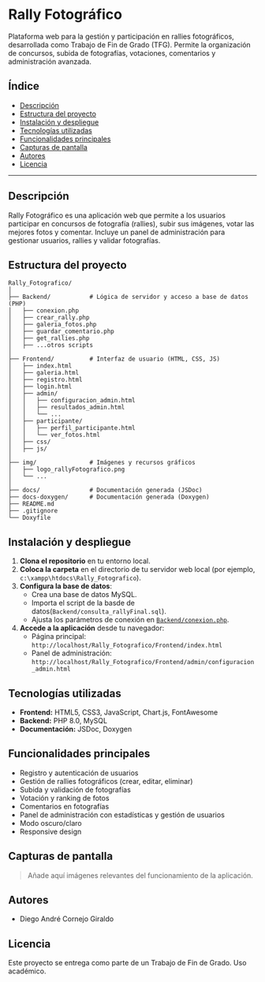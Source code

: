 # Rally Fotográfico

Plataforma web para la gestión y participación en rallies fotográficos, desarrollada como Trabajo de Fin de Grado (TFG). Permite la organización de concursos, subida de fotografías, votaciones, comentarios y administración avanzada.

## Índice

- [Descripción](#descripción)
- [Estructura del proyecto](#estructura-del-proyecto)
- [Instalación y despliegue](#instalación-y-despliegue)
- [Tecnologías utilizadas](#tecnologías-utilizadas)
- [Funcionalidades principales](#funcionalidades-principales)
- [Capturas de pantalla](#capturas-de-pantalla)
- [Autores](#autores)
- [Licencia](#licencia)

---

## Descripción

Rally Fotográfico es una aplicación web que permite a los usuarios participar en concursos de fotografía (rallies), subir sus imágenes, votar las mejores fotos y comentar. Incluye un panel de administración para gestionar usuarios, rallies y validar fotografías.

## Estructura del proyecto

```
Rally_Fotografico/
│
├── Backend/           # Lógica de servidor y acceso a base de datos (PHP)
│   ├── conexion.php
│   ├── crear_rally.php
│   ├── galeria_fotos.php
│   ├── guardar_comentario.php
│   ├── get_rallies.php
│   ├── ...otros scripts
│
├── Frontend/          # Interfaz de usuario (HTML, CSS, JS)
│   ├── index.html
│   ├── galeria.html
│   ├── registro.html
│   ├── login.html
│   ├── admin/
│   │   ├── configuracion_admin.html
│   │   ├── resultados_admin.html
│   │   └── ...
│   ├── participante/
│   │   ├── perfil_participante.html
│   │   └── ver_fotos.html
│   ├── css/
│   ├── js/
│
├── img/               # Imágenes y recursos gráficos
│   ├── logo_rallyFotografico.png
│   └── ...
│
├── docs/              # Documentación generada (JSDoc)
├── docs-doxygen/      # Documentación generada (Doxygen)
├── README.md
├── .gitignore
└── Doxyfile
```

## Instalación y despliegue

1. **Clona el repositorio** en tu entorno local.
2. **Coloca la carpeta** en el directorio de tu servidor web local (por ejemplo, `c:\xampp\htdocs\Rally_Fotografico`).
3. **Configura la base de datos**:
   - Crea una base de datos MySQL.
   - Importa el script de la basde de datos(`Backend/consulta_rallyFinal.sql`).
   - Ajusta los parámetros de conexión en [`Backend/conexion.php`](Backend/conexion.php).
4. **Accede a la aplicación** desde tu navegador:
   - Página principal: `http://localhost/Rally_Fotografico/Frontend/index.html`
   - Panel de administración: `http://localhost/Rally_Fotografico/Frontend/admin/configuracion_admin.html`

## Tecnologías utilizadas

- **Frontend:** HTML5, CSS3, JavaScript, Chart.js, FontAwesome
- **Backend:** PHP 8.0, MySQL
- **Documentación:** JSDoc, Doxygen

## Funcionalidades principales

- Registro y autenticación de usuarios
- Gestión de rallies fotográficos (crear, editar, eliminar)
- Subida y validación de fotografías
- Votación y ranking de fotos
- Comentarios en fotografías
- Panel de administración con estadísticas y gestión de usuarios
- Modo oscuro/claro
- Responsive design

## Capturas de pantalla

> Añade aquí imágenes relevantes del funcionamiento de la aplicación.

## Autores

- Diego André Cornejo Giraldo

## Licencia

Este proyecto se entrega como parte de un Trabajo de Fin de Grado. Uso académico.
